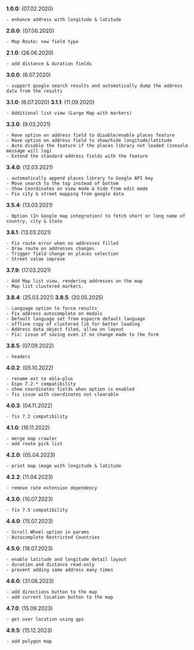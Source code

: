 **1.0.0**: (07.02.2020)

    - enhance address with longitude & latitude
**2.0.0**: (07.06.2020)

    - Map Route: new field type

**2.1.0**: (26.06.2020)

    - add distance & duration fields

**3.0.0**: (6.07.2020)

    - support google search results and automatically dump the address data from the results

**3.1.0**: (6.07.2020)
**3.1.1**: (11.09.2020)

    - Additional list view (Large Map with markers)

**3.3.0**: (9.03.2021)

    - Have option on address field to disable/enable places feature
    - Have option on address field to show/hide longitude/latitude
    - Auto disable the feature if the places library not loaded (console message will log)
    - Extend the standard address fields with the feature

**3.4.0**: (12.03.2021)

    - automatically append places library to Google API key
    - Move search to the top instead of bottom
    - Show Coordinates on view mode & hide from edit mode
    - Fix city & street mapping from google data

**3.5.4**: (13.03.2021)

    - Option (In Google map integration) to fetch short or long name of country, city & state

**3.6.1**: (13.03.2021)

    - Fix route error when no addresses filled
    - Draw route on addresses changes
    - Trigger field change on places selection
    - Street value improve

**3.7.9**: (17.03.2021)

    - Add Map list view, rendering addresses on the map
    - Map list clustered markers.

**3.8.4**: (25.03.2021)
**3.8.5**: (20.05.2025)

    - Language option to force results
    - Fix address autocomplete on modals
    - Default language set from espocrm default language
    - offline copy of clustered lib for better loading
    - Address data object filed, allow on layout
    - Fix: issue of saving even if no change made to the form

**3.8.5**: (07.09.2022)

    - headers

**4.0.2**: (05.10.2022)

    - rename ext to ebla-plus
    - Espo 7.2.* compatibility
    - show coordinates fields when option is enabled
    - fix issue with coordinates not clearable

**4.0.3**: (04.11.2022)

    - fix 7.2 compatibility

**4.1.0**: (16.11.2022)

    - merge map crawler
    - add route pick list

**4.2.0**: (05.04.2023)

    - print map image with longitude & latitude

**4.2.2**: (11.04.2023)

    - remove rate extension dependency

**4.3.0**: (10.07.2023)

    - fix 7.5 compatibility

**4.4.0**: (15.07.2023)

    - Scroll Wheel option in params
    - Autocomplete Restricted Countries

**4.5.0**: (18.07.2023)

    - enable latitude and longitude detail layout
    - duration and distance read-only
    - prevent adding same address many times

**4.6.0**: (31.08.2023)

    - add directions button to the map
    - add current location button to the map

**4.7.0**: (15.09.2023)

    - get user location using gps

**4.9.5**: (15.12.2023)

    - add polygon map

